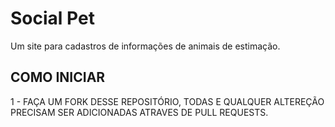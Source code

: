 # Social Pet
Um site para cadastros de informações de animais de estimação.

## COMO INICIAR

1 - FAÇA UM FORK DESSE REPOSITÓRIO, TODAS E QUALQUER ALTEREÇÃO PRECISAM SER ADICIONADAS ATRAVES DE PULL REQUESTS.
